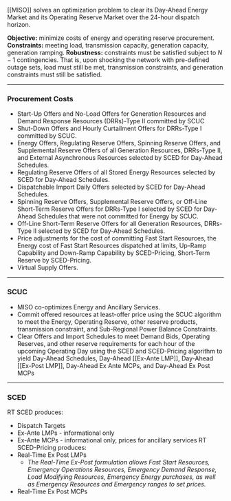 [[MISO]] solves an optimization problem to clear its Day-Ahead Energy Market and its Operating Reserve Market over the 24-hour dispatch horizon.

**Objective:** minimize costs of energy and operating reserve procurement.
**Constraints:** meeting load, transmission capacity, generation capacity, generation ramping.
**Robustness:** constraints must be satisfied subject to $N-1$ contingencies. That is, upon shocking the network with pre-defined outage sets, load must still be met, transmission constraints, and generation constraints must still be satisfied.

---
### Procurement Costs
- Start-Up Offers and No-Load Offers for Generation Resources and Demand Response Resources (DRRs)-Type II  committed by SCUC
- Shut-Down Offers and Hourly Curtailment Offers for DRRs-Type I committed by SCUC.
- Energy Offers, Regulating Reserve Offers, Spinning Reserve Offers, and Supplemental Reserve Offers of all Generation Resources, DRRs-Type II, and External Asynchronous Resources selected by SCED for Day-Ahead Schedules.
- Regulating Reserve Offers of all Stored Energy Resources selected by SCED for Day-Ahead Schedules.
- Dispatchable Import Daily Offers selected by SCED for Day-Ahead Schedules.
- Spinning Reserve Offers, Supplemental Reserve Offers, or Off-Line Short-Term Reserve Offers for DRRs-Type I selected by SCED for Day-Ahead Schedules that were not committed for Energy by SCUC.
- Off-Line Short-Term Reserve Offers for all Generation Resources, DRRs-Type II selected by SCED for Day-Ahead Schedules.
- Price adjustments for the cost of committing Fast Start Resources, the Energy cost of Fast Start Resources dispatched at limits, Up-Ramp Capability and Down-Ramp Capability by SCED-Pricing, Short-Term Reserve by SCED-Pricing.
- Virtual Supply Offers.
---
### SCUC
- MISO co-optimizes Energy and Ancillary Services.
- Commit offered resources at least-offer price using the SCUC algorithm to meet the Energy, Operating Reserve, other reserve products, transmission constraint, and Sub-Regional Power Balance Constraints.
- Clear Offers and Import Schedules to meet Demand Bids, Operating Reserves, and other reserve requirements for each hour of the upcoming Operating Day using the SCED and SCED-Pricing algorithm to yield Day-Ahead Schedules, Day-Ahead [[Ex-Ante LMP]], Day-Ahead [[Ex-Post LMP]], Day-Ahead Ex Ante MCPs, and Day-Ahead Ex Post MCPs
---
### SCED
RT SCED produces:
- Dispatch Targets
- Ex-Ante LMPs - informational only
- Ex-Ante MCPs - informational only, prices for ancillary services
RT SCED-Pricing produces:
- Real-Time Ex Post LMPs
	- *The Real-Time Ex-Post formulation allows Fast Start Resources, Emergency Operations Resources, Emergency Demand Response, Load Modifying Resources, Emergency Energy purchases, as well as Emergency Resources and Emergency ranges to set prices.*
- Real-Time Ex Post MCPs